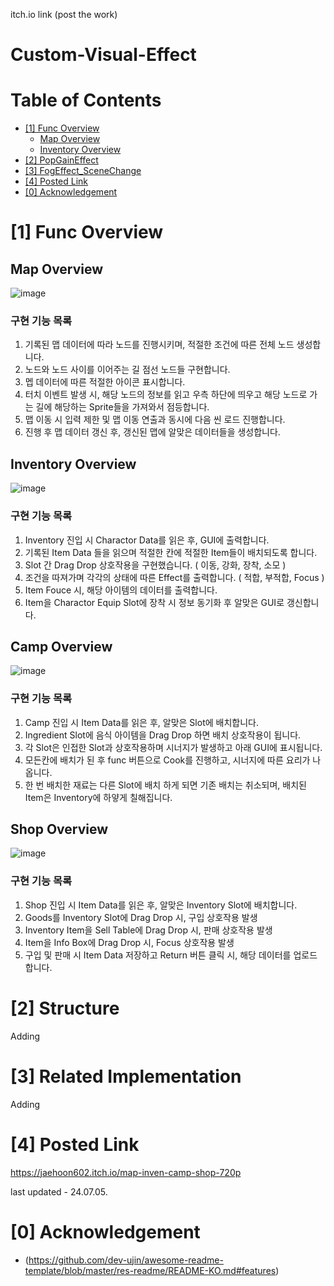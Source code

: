 itch.io link (post the work)



# Custom-Visual-Effect

# Table of Contents
- [[1] Func Overview](#1-Func_Overview)
  - [Map Overview](#Map_Overview)
  - [Inventory Overview](#Inventory_Overview)
- [[2] PopGainEffect](#2-PopGainEffect)
- [[3] FogEffect_SceneChange](#3-FogEffect_SceneChange)
- [[4] Posted Link](#4-Posted_Link)
- [[0] Acknowledgement](#0-Acknowledgement)


# [1] Func Overview

## Map Overview

![image](https://github.com/ln32/Project_RoglikeGame/assets/94381505/bc9be3b1-7cea-4538-a04d-66dbf847ba7d)

### 구현 기능 목록

1. 기록된 맵 데이터에 따라 노드를 진행시키며, 적절한 조건에 따른 전체 노드 생성합니다.
2. 노드와 노드 사이를 이어주는 길 점선 노드들 구현합니다.
3. 멥 데이터에 따른 적절한 아이콘 표시합니다.
4. 터치 이벤트 발생 시, 해당 노드의 정보를 읽고 우측 하단에 띄우고 해당 노드로 가는 길에 해당하는 Sprite들을 가져와서 점등합니다. 
5. 맵 이동 시 입력 제한 및 맵 이동 연출과 동시에 다음 씬 로드 진행합니다.
6. 진행 후 맵 데이터 갱신 후, 갱신된 맵에 알맞은 데이터들을 생성합니다.

## Inventory Overview

![image](https://github.com/ln32/Project_RoglikeGame/assets/94381505/7e8fb4ff-bf5f-4e16-8997-0fce4af0af91)

### 구현 기능 목록

1. Inventory 진입 시 Charactor Data를 읽은 후, GUI에 출력합니다.
2. 기록된 Item Data 들을 읽으며 적절한 칸에 적절한 Item들이 배치되도록 합니다.
3. Slot 간 Drag Drop 상호작용을 구현했습니다.  ( 이동, 강화, 장착, 소모 )
4. 조건을 따져가며 각각의 상태에 따른 Effect를 출력합니다. ( 적합, 부적합, Focus )
5. Item Fouce 시, 해당 아이템의 데이터를 출력합니다.
6. Item을 Charactor Equip Slot에 장착 시 정보 동기화 후 알맞은 GUI로 갱신합니다.

## Camp  Overview

![image](https://github.com/ln32/Project_RoglikeGame/assets/94381505/7bdb1fc9-1486-4043-a07a-d5c18190a44b)

### 구현 기능 목록

1. Camp 진입 시 Item Data를 읽은 후, 알맞은 Slot에 배치합니다.
2. Ingredient Slot에 음식 아이템을 Drag Drop 하면 배치 상호작용이 됩니다.
3. 각 Slot은 인접한 Slot과 상호작용하며 시너지가 발생하고 아래 GUI에 표시됩니다.
4. 모든칸에 배치가 된 후 func 버튼으로 Cook를 진행하고, 시너지에 따른 요리가 나옵니다.
5. 한 번 배치한 재료는 다른 Slot에 배치 하게 되면 기존 배치는 취소되며, 배치된 Item은  Inventory에 하얗게 칠해집니다.

## Shop Overview

![image](https://github.com/ln32/Project_RoglikeGame/assets/94381505/12050e4f-9593-4041-999f-d900e2583dbb)

### 구현 기능 목록

1. Shop 진입 시 Item Data를 읽은 후, 알맞은 Inventory Slot에 배치합니다.
2. Goods를 Inventory Slot에 Drag Drop 시, 구입 상호작용 발생
3. Inventory Item을 Sell Table에 Drag Drop 시, 판매 상호작용 발생
4. Item을 Info Box에 Drag Drop 시, Focus 상호작용 발생
5. 구입 및 판매 시 Item Data 저장하고 Return 버튼 클릭 시, 해당 데이터를 업로드 합니다.


# [2] Structure

Adding

# [3] Related Implementation

Adding

# [4] Posted Link
 https://jaehoon602.itch.io/map-inven-camp-shop-720p
 
last updated - 24.07.05.


# [0] Acknowledgement
- (https://github.com/dev-ujin/awesome-readme-template/blob/master/res-readme/README-KO.md#features)
